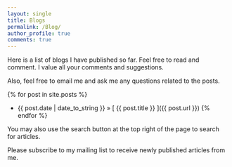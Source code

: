 ```yaml
---
layout: single
title: Blogs
permalink: /Blog/
author_profile: true
comments: true
---
```


Here is a list of blogs I have published so far. Feel free to read and comment. I value all your comments and suggestions.  

Also, feel free to email me and ask me any questions related to the posts.  

{% for post in site.posts %}
  * {{ post.date | date_to_string }} &raquo; [ {{ post.title }} ]({{ post.url }})
{% endfor %}

You may also use the search button at the top right of the page to search for articles.  

Please subscribe to my mailing list to receive newly published articles from me.  
